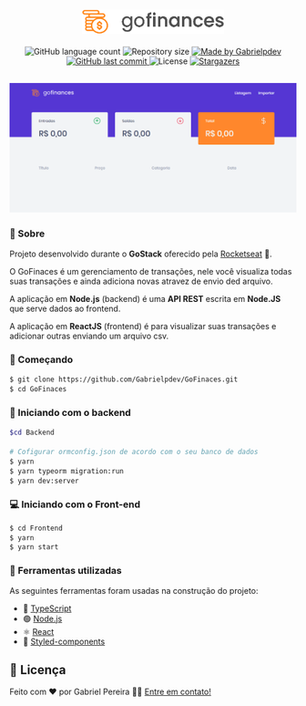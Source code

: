 <h2 align="center">
    <img alt="GoFinaces" title="#GoFinaces" src=".github/logo.png" width="250px" />
</h2>
  
<p align="center">
  <img alt="GitHub language count" src="https://img.shields.io/github/languages/count/Gabrielpdev/GoFinaces?color=%2304D361">

  <img alt="Repository size" src="https://img.shields.io/github/repo-size/Gabrielpdev/GoFinaces">

  	
  <a href="https://www.linkedin.com/in/gabriel-pereira-oliveira-78b1801ab/">
    <img alt="Made by Gabrielpdev" src="https://img.shields.io/badge/made%20by-Gabrielpdev-%2304D361">
  </a>
	
  
  <a href="https://github.com/Gabrielpdev/Ecoleta/commits/master">
    <img alt="GitHub last commit" src="https://img.shields.io/github/last-commit/Gabrielpdev/GoFinaces">
  </a>

  <img alt="License" src="https://img.shields.io/badge/license-MIT-brightgreen">
   <a href="https://github.com/Gabrielpdev/GoFinaces/stargazers">
    <img alt="Stargazers" src="https://img.shields.io/github/stars/Gabrielpdev/GoFinaces?style=social">
  </a>
</p>

<h2 align="center">
    <img alt="GoFinaces" title="#GoFinaces" src=".github/gofinances.gif" width="800px" />
</h2>

### 📜 Sobre
Projeto desenvolvido durante o **GoStack** oferecido pela [Rocketseat] :rocket:.

O GoFinaces é um gerenciamento de transações, nele você visualiza todas suas transações e ainda adiciona novas atravez de envio ded arquivo.

A aplicação em **Node.js** (backend) é uma **API REST** escrita em **Node.JS** que serve dados ao frontend.

A aplicação em **ReactJS** (frontend) é para visualizar suas transações e adicionar outras enviando um arquivo csv.

### :rocket: Começando
```bash
$ git clone https://github.com/Gabrielpdev/GoFinaces.git
$ cd GoFinaces
```
### :rocket: Iniciando com o backend
```bash
$cd Backend

# Cofigurar ormconfig.json de acordo com o seu banco de dados
$ yarn
$ yarn typeorm migration:run
$ yarn dev:server
```
### 💻 Iniciando com o Front-end 
```bash
$ cd Frontend
$ yarn
$ yarn start
```
### 🧰  Ferramentas utilizadas

As seguintes ferramentas foram usadas na construção do projeto:
- 🔵 [TypeScript][typescript]
- 🟢 [Node.js][nodejs]
- ⚛️ [React][reactjs]
- 💅 [Styled-components]

## 📝 Licença

Feito com ❤️ por Gabriel Pereira 👋🏽 [Entre em contato!](https://www.linkedin.com/in/gabriel-pereira-oliveira-78b1801ab/)

[nodejs]: https://nodejs.org/
[typescript]: https://www.typescriptlang.org/
[reactjs]: https://reactjs.org
[yarn]: https://yarnpkg.com/
[vscode]: https://code.visualstudio.com/
[license]: https://opensource.org/licenses/MIT
[rs]: https://rocketseat.com.br
[Rocketseat]:https://github.com/Rocketseat
[styled-components]:https://styled-components.com/

